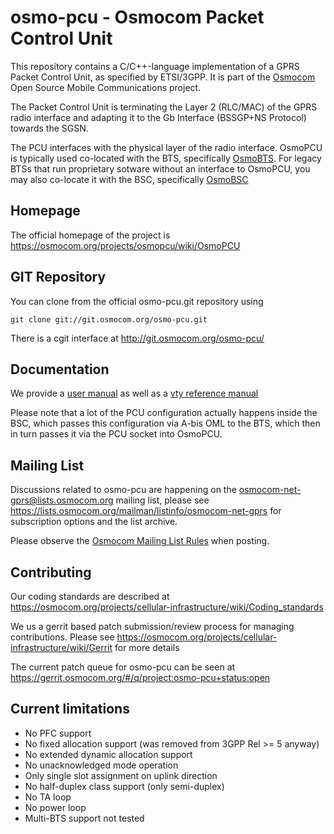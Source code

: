 osmo-pcu - Osmocom Packet Control Unit
======================================

This repository contains a C/C++-language implementation of a GPRS
Packet Control Unit, as specified by ETSI/3GPP.  It is part of the
[Osmocom](https://osmocom.org/) Open Source Mobile Communications
project.

The Packet Control Unit is terminating the Layer 2 (RLC/MAC) of the GPRS
radio interface and adapting it to the Gb Interface (BSSGP+NS Protocol)
towards the SGSN.

The PCU interfaces with the physical layer of the radio interface.
OsmoPCU is typically used co-located with the BTS, specifically
[OsmoBTS](https://osmocom.org/projects/osmobts/wiki).
For legacy BTSs that run proprietary sotware without an interface to
OsmoPCU, you may also co-locate it with the BSC, specifically
[OsmoBSC](https://osmocom.org/projects/openbsc/wiki/Osmo-bsc)

Homepage
--------

The official homepage of the project is
https://osmocom.org/projects/osmopcu/wiki/OsmoPCU

GIT Repository
--------------

You can clone from the official osmo-pcu.git repository using

	git clone git://git.osmocom.org/osmo-pcu.git

There is a cgit interface at http://git.osmocom.org/osmo-pcu/

Documentation
-------------

We provide a
[user manual](http://ftp.osmocom.org/docs/latest/osmopcu-usermanual.pdf)
as well as a
[vty reference manual](http://ftp.osmocom.org/docs/latest/osmopcu-vty-reference.pdf)

Please note that a lot of the PCU configuration actually happens inside
the BSC, which passes this configuration via A-bis OML to the BTS, which
then in turn passes it via the PCU socket into OsmoPCU.

Mailing List
------------

Discussions related to osmo-pcu are happening on the
osmocom-net-gprs@lists.osmocom.org mailing list, please see
https://lists.osmocom.org/mailman/listinfo/osmocom-net-gprs for
subscription options and the list archive.

Please observe the [Osmocom Mailing List
Rules](https://osmocom.org/projects/cellular-infrastructure/wiki/Mailing_List_Rules)
when posting.

Contributing
------------

Our coding standards are described at
https://osmocom.org/projects/cellular-infrastructure/wiki/Coding_standards

We us a gerrit based patch submission/review process for managing
contributions.  Please see
https://osmocom.org/projects/cellular-infrastructure/wiki/Gerrit for
more details

The current patch queue for osmo-pcu can be seen at
https://gerrit.osmocom.org/#/q/project:osmo-pcu+status:open


Current limitations
-------------------

 * No PFC support
 * No fixed allocation support (was removed from 3GPP Rel >= 5 anyway)
 * No extended dynamic allocation support
 * No unacknowledged mode operation
 * Only single slot assignment on uplink direction
 * No half-duplex class support (only semi-duplex)
 * No TA loop
 * No power loop
 * Multi-BTS support not tested
